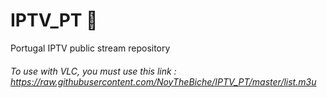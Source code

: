 # IPTV_PT 🎥
Portugal IPTV public stream repository

###### To use with VLC, you must use this link : https://raw.githubusercontent.com/NoyTheBiche/IPTV_PT/master/list.m3u
